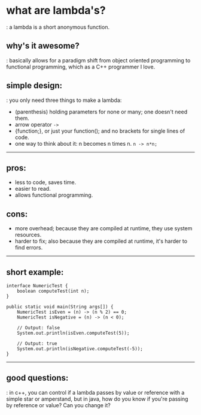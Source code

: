 # what are lambda's?
:  a lambda is a short anonymous function.  

## why's it awesome?
:  basically allows for a paradigm shift from object oriented programming to functional programming, which as a C++ programmer I love.

## simple design:
:  you only need three things to make a lambda: 
- (parenthesis) holding parameters for none or many; one doesn't need them.
- arrow operator `->`
- {function;}, or just your function(); and no brackets for single lines of code.  
- one way to think about it: n becomes n times n.  `n -> n*n;`

---

## pros:
- less to code, saves time.
- easier to read. 
- allows functional programming.


## cons: 
- more overhead; because they are compiled at runtime, they use system resources.
- harder to fix; also because they are compiled at runtime, it's harder to find errors.

---
## short example:

~~~
interface NumericTest {
	boolean computeTest(int n); 
}

public static void main(String args[]) {
	NumericTest isEven = (n) -> (n % 2) == 0;
	NumericTest isNegative = (n) -> (n < 0);

	// Output: false
	System.out.println(isEven.computeTest(5));

	// Output: true
	System.out.println(isNegative.computeTest(-5));
}
~~~


---

## good questions:
: in c++, you can control if a lambda passes by value or reference with a simple star or amperstand, but in java, how do you know if you're passing by reference or value?  Can you change it?